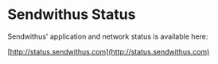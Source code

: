 # Sendwithus Status

Sendwithus' application and network status is available here:

[http://status.sendwithus.com](http://status.sendwithus.com)
